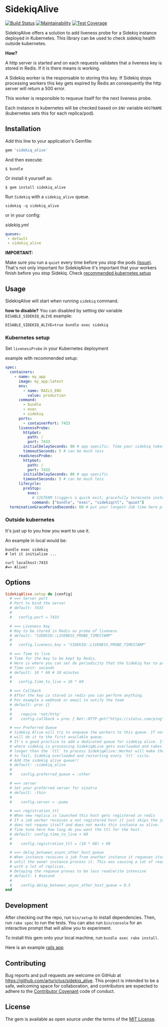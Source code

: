 # SidekiqAlive

[![Build Status](https://travis-ci.org/arturictus/sidekiq_alive.svg?branch=master)](https://travis-ci.org/arturictus/sidekiq_alive)
[![Maintainability](https://api.codeclimate.com/v1/badges/35c39124564ffeb0ce4e/maintainability)](https://codeclimate.com/github/arturictus/sidekiq_alive/maintainability)
[![Test Coverage](https://api.codeclimate.com/v1/badges/35c39124564ffeb0ce4e/test_coverage)](https://codeclimate.com/github/arturictus/sidekiq_alive/test_coverage)

SidekiqAlive offers a solution to add liveness probe for a Sidekiq instance deployed in Kubernetes.
This library can be used to check sidekiq health outside kubernetes.

__How?__

A http server is started and on each requests validates that a liveness key is stored in Redis. If it is there means is working.

A Sidekiq worker is the responsable to storing this key. If Sidekiq stops processing workers
this key gets expired by Redis an consequently the http server will return a 500 error.

This worker is responsible to requeue itself for the next liveness probe.

Each instance in kubernetes will be checked based on `ENV` variable `HOSTNAME` (kubernetes sets this for each replica/pod).


## Installation

Add this line to your application's Gemfile:

```ruby
gem 'sidekiq_alive'
```

And then execute:

    $ bundle

Or install it yourself as:

    $ gem install sidekiq_alive

Run `Sidekiq` with a `sidekiq_alive` queue.

```
sidekiq -q sidekiq_alive
```

or in your config:

_sidekiq.yml_
```yaml
queues:
 - default
 - sidekiq_alive
```

__IMPORTANT:__

Make sure you run a `quiet` every time before you stop the pods [(issue)](https://github.com/arturictus/sidekiq_alive/issues/10). That's not only important for SidekiqAlive it's important that your workers finish before you stop Sidekiq.
Check [recommended kubernetes setup](#kubernetes-setup)

## Usage

SidekiqAlive will start when running `sidekiq` command.


__how to disable?__
You can disabled by setting `ENV` variable `DISABLE_SIDEKIQ_ALIVE`
example:

```
DISABLE_SIDEKIQ_ALIVE=true bundle exec sidekiq
```

### Kubernetes setup

Set `livenessProbe` in your Kubernetes deployment

example with recommended setup:

```yaml
spec:
  containers:
    - name: my_app
      image: my_app:latest
      env:
        - name: RAILS_ENV
          value: production
      command:
        - bundle
        - exec
        - sidekiq
      ports:
        - containerPort: 7433
      livenessProbe:
        httpGet:
          path: /
          port: 7433
        initialDelaySeconds: 80 # app specific. Time your sidekiq takes to start processing.
        timeoutSeconds: 5 # can be much less
      readinessProbe:
        httpGet:
          path: /
          port: 7433
        initialDelaySeconds: 80 # app specific
        timeoutSeconds: 5 # can be much less
      lifecycle:
        preStop:
          exec:
            # SIGTERM triggers a quick exit; gracefully terminate instead
            command: ["bundle", "exec", "sidekiqctl", "quiet"]
  terminationGracePeriodSeconds: 60 # put your longest Job time here plus security time.
```

### Outside kubernetes

It's just up to you how you want to use it.

An example in local would be:

```
bundle exec sidekiq
# let it initialize ...
```

```
curl localhost:7433
#=> Alive!
```

## Options

```ruby
SidekiqAlive.setup do |config|
  # ==> Server port
  # Port to bind the server
  # default: 7433
  #
  #   config.port = 7433

  # ==> Liveness key
  # Key to be stored in Redis as probe of liveness
  # default: "SIDEKIQ::LIVENESS_PROBE_TIMESTAMP"
  #
  #   config.liveness_key = "SIDEKIQ::LIVENESS_PROBE_TIMESTAMP"

  # ==> Time to live
  # Time for the key to be kept by Redis.
  # Here is where you can set de periodicity that the Sidekiq has to probe it is working
  # Time unit: seconds
  # default: 10 * 60 # 10 minutes
  #
  #   config.time_to_live = 10 * 60

  # ==> Callback
  # After the key is stored in redis you can perform anything.
  # For example a webhook or email to notify the team
  # default: proc {}
  #
  #    require 'net/http'
  #    config.callback = proc { Net::HTTP.get("https://status.com/ping") }

  # ==> Preferred Queue
  # Sidekiq Alive will try to enqueue the workers to this queue. If not found
  # will do it to the first available queue.
  # It's a good practice to add a dedicated queue for sidekiq alive. If the queue
  # where sidekiq is processing SidekiqALive gets overloaded and takes
  # longer than the `ttl` to process SidekiqAlive::Worker will make the liveness probe
  # to fail. Sidekiq overloaded and restarting every `ttl` cicle.
  # Add the sidekiq alive queue!!
  # default: :sidekiq_alive
  #
  #    config.preferred_queue = :other

  # ==> server
  # Set your preferred server for sinatra 
  # default: :thin
  #
  #    config.server = :puma

  # ==> registration_ttl
  # When new replica is launched this host gets registered in redis
  # If a job worker receives a not registered host it just skips the job an 
  # does not requeu itself and does not marks this instance as alive.
  # fine tune here how long do you want the ttl for the host.
  # default: config.time_to_live + 60
  #
  #    config.registration_ttl = (10 * 60) + 60

  # ==> delay_between_async_other_host_queue
  # When instance receives a job from another instance it requeues itself again 
  # until the owner instance process it. This was causing a lot of read/writes in big deployments 
  # with a lot of replicas.
  # Delaying the requeue proves to be less read/write intensive
  # default: 1 #second
  #
  #    config.delay_between_async_other_host_queue = 0.5
end
```

## Development

After checking out the repo, run `bin/setup` to install dependencies. Then, run `rake spec` to run the tests. You can also run `bin/console` for an interactive prompt that will allow you to experiment.

To install this gem onto your local machine, run `bundle exec rake install`.

Here is an example [rails app](https://github.com/arturictus/sidekiq_alive_example)

## Contributing

Bug reports and pull requests are welcome on GitHub at https://github.com/arturictus/sidekiq_alive. This project is intended to be a safe, welcoming space for collaboration, and contributors are expected to adhere to the [Contributor Covenant](http://contributor-covenant.org) code of conduct.

## License

The gem is available as open source under the terms of the [MIT License](https://opensource.org/licenses/MIT).
